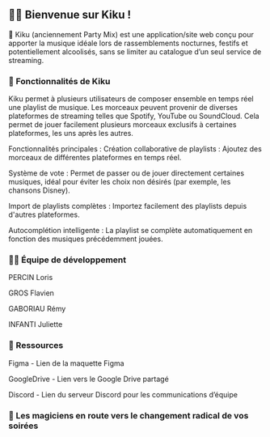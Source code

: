 ## 🙋‍♀️ Bienvenue sur Kiku !


🌈 Kiku (anciennement Party Mix) est une application/site web conçu pour apporter la musique idéale lors de rassemblements nocturnes, festifs et potentiellement alcoolisés, sans se limiter au catalogue d’un seul service de streaming.


### 🎉 Fonctionnalités de Kiku


Kiku permet à plusieurs utilisateurs de composer ensemble en temps réel une playlist de musique. Les morceaux peuvent provenir de diverses plateformes de streaming telles que Spotify, YouTube ou SoundCloud. Cela permet de jouer facilement plusieurs morceaux exclusifs à certaines plateformes, les uns après les autres.


Fonctionnalités principales :
Création collaborative de playlists : Ajoutez des morceaux de différentes plateformes en temps réel.

Système de vote : Permet de passer ou de jouer directement certaines musiques, idéal pour éviter les choix non désirés (par exemple, les chansons Disney).

Import de playlists complètes : Importez facilement des playlists depuis d'autres plateformes.

Autocomplétion intelligente : La playlist se complète automatiquement en fonction des musiques précédemment jouées.


### 👩‍💻 Équipe de développement


PERCIN Loris

GROS Flavien

GABORIAU Rémy

INFANTI Juliette


### 🍿 Ressources

Figma - Lien de la maquette Figma

GoogleDrive - Lien vers le Google Drive partagé

Discord - Lien du serveur Discord pour les communications d’équipe


### 🧙 Les magiciens en route vers le changement radical de vos soirées
